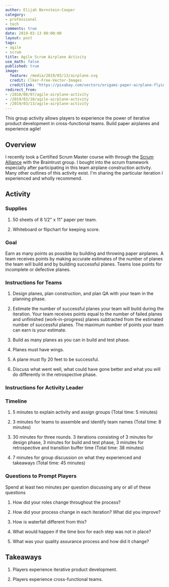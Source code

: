 ```yaml
---
author: Elijah Bernstein-Cooper
category:
- professional
- tech
comments: true
date: 2019-03-13 00:00:00
layout: post
tags:
- agile
- scrum
title: Agile Scrum Airplane Activity
use_math: false
published: true
image: 
  feature: /media/2019/03/13/airplane.svg
  credit: Clker-Free-Vector-Images
  creditlink: "https://pixabay.com/vectors/origami-paper-airplane-flying-toy-25798/"
redirect_from:
- /2018/08/07/agile-airplane-activity
- /2019/03/10/agile-airplane-activity
- /2019/03/13/agile-airplane-activity
---
```


This group activity allows players to experience the power of iterative product
development in cross-functional teams. Build paper airplanes and experience agile!

<!--more-->

## Overview

I recently took a Certified Scrum Master course with through the [Scrum
Alliance](https://www.scrumalliance.org/) with the Braintrust group. I bought
into the scrum framework especially after participating in this team airplane
construction activity. Many other outlines of this activity exist. I'm sharing
the particular iteration I experienced and wholly recommend.

## Activity

### Supplies

1. 50 sheets of 8 1/2" x 11" paper per team.

1. Whiteboard or flipchart for keeping score.

### Goal

Earn as many points as possible by building and throwing paper airplanes. A team
receives points by making accurate estimates of the number of planes the team
will build and by building successful planes. Teams lose points for incomplete
or defective planes.

### Instructions for Teams

1. Design planes, plan construction, and plan QA with your team in the planning
   phase.

1. Estimate the number of successful planes your team will build during the
   iteration. Your team receives points equal to the number of failed planes and
   unfinished (work-in-progress) planes subtracted from the estimated number of
   successful planes. The maximum number of points your team can earn is your
   estimate.

1. Build as many planes as you can in build and test phase.

1. Planes must have wings.

1. A plane must fly 20 feet to be successful.

1. Discuss what went well, what could have gone better and what you will do
   differently in the retrospective phase.

### Instructions for Activity Leader

### Timeline

1. 5 minutes to explain activity and assign groups (Total time: 5 minutes)

1. 3 minutes for teams to assemble and identify team names (Total time: 8
   minutes)

1. 30 minutes for three rounds. 3 iterations consisting of 3 minutes for design
   phase, 3 minutes for build and test phase, 3 minutes for retrospective and
   transition buffer time (Total time: 38 minutes)

1. 7 minutes for group discussion on what they experienced and takeaways (Total
   time: 45 minutes)

### Questions to Prompt Players

Spend at least two minutes per question discussing any or all of these questions

1. How did your roles change throughout the process?

1. How did your process change in each iteration? What did you improve?

1. How is waterfall different from this?

1. What would happen if the time box for each step was not in place?

1. What was your quality assurance process and how did it change?

## Takeaways

1. Players experience iterative product development.

1. Players experience cross-functional teams.